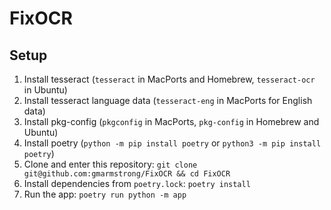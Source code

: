 # FixOCR

## Setup

1. Install tesseract (`tesseract` in MacPorts and Homebrew, `tesseract-ocr` in Ubuntu)
2. Install tesseract language data (`tesseract-eng` in MacPorts for English data)
3. Install pkg-config (`pkgconfig` in MacPorts, `pkg-config` in Homebrew and Ubuntu)
4. Install poetry (`python -m pip install poetry` or `python3 -m pip install poetry`)
5. Clone and enter this repository: `git clone git@github.com:gmarmstrong/FixOCR && cd FixOCR`
6. Install dependencies from `poetry.lock`: `poetry install`
7. Run the app: `poetry run python -m app`
